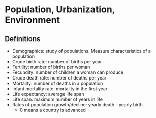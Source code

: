 # Population, Urbanization, Environment

## Definitions
- Demographics: study of populations.  Measure characteristics of a population
- Crude birth rate: number of births per year
- Fertility: number of births per woman
- Fecundity: number of children a woman can produce
- Crude death rate: number of deaths per year
- Mortality: number of deaths in a population
- Infant mortality rate: mortality in the first year
- Life expectancy: average life span
- Life span: maximum number of years in life
- Rates of population growth/decline: yearly death - yearly birth
  - 0 means a country is advanced